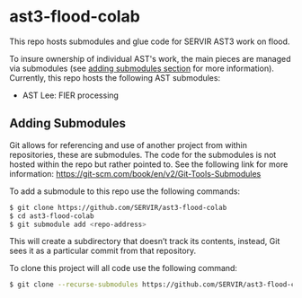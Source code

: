 # ast3-flood-colab
This repo hosts submodules and glue code for SERVIR AST3 work on flood.

To insure ownership of individual AST's work, the main pieces are managed via submodules (see [adding submodules section](#adding-submodules) for more information). Currently, this repo hosts the following AST submodules:

 * AST Lee: FIER processing

## Adding Submodules

Git allows for referencing and use of another project from within repositories, these are submodules. The code for the submodules is not hosted within the repo but rather pointed to. See the following link for more information: https://git-scm.com/book/en/v2/Git-Tools-Submodules

To add a submodule to this repo use the following commands:

```bash
$ git clone https://github.com/SERVIR/ast3-flood-colab
$ cd ast3-flood-colab
$ git submodule add <repo-address>
```

This will create a subdirectory that doesn’t track its contents, instead, Git sees it as a particular commit from that repository.

To clone this project will all code use the following command:

```bash
$ git clone --recurse-submodules https://github.com/SERVIR/ast3-flood-colab
```
